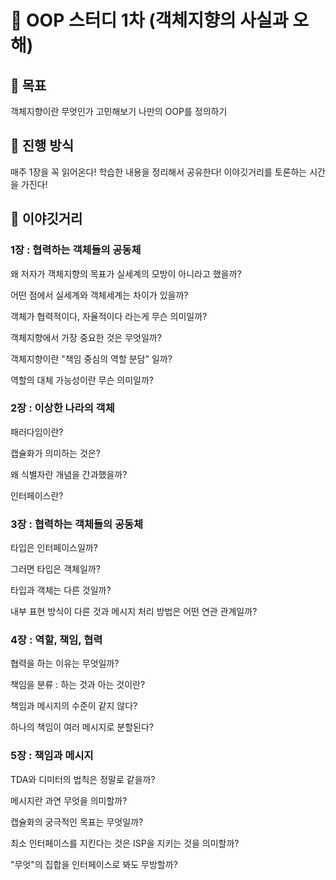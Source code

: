 # 📔 OOP 스터디 1차 (객체지향의 사실과 오해)
## 🎯 목표
객체지향이란 무엇인가 고민해보기
나만의 OOP를 정의하기
## 🙋 진행 방식
매주 1장을 꼭 읽어온다!
학습한 내용을 정리해서 공유한다!
이야깃거리를 토론하는 시간을 가진다!
## 💬 이야깃거리
### 1장 : 협력하는 객체들의 공동체

왜 저자가 객체지향의 목표가 실세계의 모방이 아니라고 했을까?

어떤 점에서 실세계와 객체세계는 차이가 있을까?

객체가 협력적이다, 자율적이다 라는게 무슨 의미일까?

객체지향에서 가장 중요한 것은 무엇일까?

객체지향이란 "책임 중심의 역할 분담" 일까?

역할의 대체 가능성이란 무슨 의미일까?

### 2장 : 이상한 나라의 객체

패러다임이란?

캡슐화가 의미하는 것은?

왜 식별자란 개념을 간과했을까?

인터페이스란?

### 3장 : 협력하는 객체들의 공동체

타입은 인터페이스일까?

그러면 타입은 객체일까?

타입과 객체는 다른 것일까?

내부 표현 방식이 다른 것과 메시지 처리 방법은 어떤 연관 관계일까?

### 4장 : 역할, 책임, 협력

협력을 하는 이유는 무엇일까?

책임을 분류 : 하는 것과 아는 것이란?

책임과 메시지의 수준이 같지 않다?

하나의 책임이 여러 메시지로 분할된다?

### 5장 : 책임과 메시지

TDA와 디미터의 법칙은 정말로 같을까?

메시지란 과연 무엇을 의미할까?

캡슐화의 궁극적인 목표는 무엇일까?

최소 인터페이스를 지킨다는 것은 ISP을 지키는 것을 의미할까?

"무엇"의 집합을 인터페이스로 봐도 무방할까?

